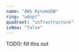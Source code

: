 ```yaml
---
name: "AWS DynamoDB"
ring: "adopt"
quadrant: "infrastructure"
isNew: "false"
---
```


TODO: fill this out
